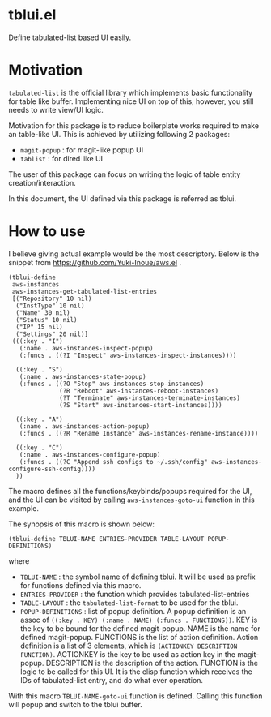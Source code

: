 

# tblui.el

Define tabulated-list based UI easily.

# Motivation

`tabulated-list` is the official library which implements basic functionality for table like buffer.
Implementing nice UI on top of this, however, you still needs to write view/UI logic.

Motivation for this package is to reduce boilerplate works required to make an table-like UI.
This is achieved by utilizing following 2 packages:

  * `magit-popup` : for magit-like popup UI
  * `tablist` : for dired like UI

The user of this package can focus on writing the logic of table entity creation/interaction.

In this document, the UI defined via this package is referred as tblui.

# How to use

I believe giving actual example would be the most descriptory.
Below is the snippet from https://github.com/Yuki-Inoue/aws.el .

```
(tblui-define
 aws-instances
 aws-instances-get-tabulated-list-entries
 [("Repository" 10 nil)
  ("InstType" 10 nil)
  ("Name" 30 nil)
  ("Status" 10 nil)
  ("IP" 15 nil)
  ("Settings" 20 nil)]
 (((:key . "I")
   (:name . aws-instances-inspect-popup)
   (:funcs . ((?I "Inspect" aws-instances-inspect-instances))))

  ((:key . "S")
   (:name . aws-instances-state-popup)
   (:funcs . ((?O "Stop" aws-instances-stop-instances)
              (?R "Reboot" aws-instances-reboot-instances)
              (?T "Terminate" aws-instances-terminate-instances)
              (?S "Start" aws-instances-start-instances))))

  ((:key . "A")
   (:name . aws-instances-action-popup)
   (:funcs . ((?R "Rename Instance" aws-instances-rename-instance))))

  ((:key . "C")
   (:name . aws-instances-configure-popup)
   (:funcs . ((?C "Append ssh configs to ~/.ssh/config" aws-instances-configure-ssh-config))))
  ))
```

The macro defines all the functions/keybinds/popups required for the UI,
and the UI can be visited by calling `aws-instances-goto-ui` function in this example.


The synopsis of this macro is shown below:

```
(tblui-define TBLUI-NAME ENTRIES-PROVIDER TABLE-LAYOUT POPUP-DEFINITIONS)
```

where

 * `TBLUI-NAME` : the symbol name of defining tblui.  It will be used as prefix for functions defined via this macro.
 * `ENTRIES-PROVIDER` : the function which provides tabulated-list-entries
 * `TABLE-LAYOUT` : the `tabulated-list-format` to be used for the tblui.
 * `POPUP-DEFINITIONS` : list of popup definition.
   A popup definition is an assoc of `((:key . KEY) (:name . NAME) (:funcs . FUNCTIONS))`.  KEY is the key to be bound for the defined magit-popup.  NAME is the name for defined magit-popup.  FUNCTIONS is the list of action definition.  Action definition is a list of 3 elements, which is `(ACTIONKEY DESCRIPTION FUNCTION)`.  ACTIONKEY is the key to be used as action key in the magit-popup.  DESCRIPTION is the description of the action.
   FUNCTION is the logic to be called for this UI.  It is the elisp function which receives the IDs of tabulated-list entry, and do what ever operation.

With this macro `TBLUI-NAME-goto-ui` function is defined.  Calling this function will popup and switch to the tblui buffer.

